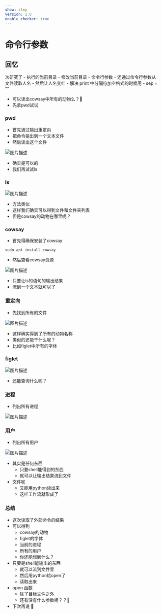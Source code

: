 ```yaml
---
show: step
version: 1.0
enable_checker: true
---
```


# 命令行参数

## 回忆
次研究了 
	- 执行的当前目录
	- 修改当前目录
	- 命令行参数
	- 还通过命令行参数从文件读取人名
	- 然后让人名变红
	- 解决 print 中分隔符加空格式的时候用
		- sep = ""
- 可以读出cowsay中所有的动物么？🤔
- 先拿pwd试试

### pwd

- 首先通过输出重定向
- 把命令输出到一个文本文件
- 然后读出这个文件

![图片描述](https://doc.shiyanlou.com/courses/uid1190679-20220506-1651799719463)

- 确实是可以的
- 我们再试试ls

### ls

![图片描述](https://doc.shiyanlou.com/courses/uid1190679-20220506-1651799847802)

- 方法类似
- 这样我们确实可以得到文件和文件夹列表
- 但是cowsay的动物在哪里呢？

### cowsay

- 首先得确保安装了cowsay

```
sudo apt install cowsay
```
- 然后查看cowsay资源

![图片描述](https://doc.shiyanlou.com/courses/uid1190679-20220506-1651800876758)

- 只要让ls的语句的输出结果
- 流到一个文本就可以了

### 重定向

- 先找到所有的文件

![图片描述](https://doc.shiyanlou.com/courses/uid1190679-20220506-1651801025079)

- 这样确实得到了所有的动物名称
- 类似的还能干什么呢？
- 比如figlet中所有的字体

### figlet

![图片描述](https://doc.shiyanlou.com/courses/uid1190679-20220506-1651801099804)

- 还能查询什么呢？

### 进程

- 列出所有进程

![图片描述](https://doc.shiyanlou.com/courses/uid1190679-20220506-1651801614409)

### 用户

- 列出所有用户


![图片描述](https://doc.shiyanlou.com/courses/uid1190679-20220506-1651801626856)

- 其实是任何东西
	- 只要shell能得到的东西
	- 就可以让输出结果流到文件
- 文件呢 
	- 又能用python读出来
	- 这样工作流就形成了

### 总结

- 这次读取了外部命令的结果
- 可以得到
	- cowsay的动物
	- figlet的字体
	- 当前的进程
	- 所有的用户
	- 你还能想到什么？
- 只要是shell能输出的东西
	- 就可以流到文件里
	- 然后用python给open了
	- 读取出来
- open 函数
	- 除了目标文件之外 
	- 还有没有什么参数呢？？🤔
- 下次再说 👋
